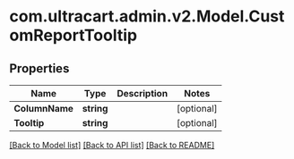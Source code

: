 
# com.ultracart.admin.v2.Model.CustomReportTooltip

## Properties

Name | Type | Description | Notes
------------ | ------------- | ------------- | -------------
**ColumnName** | **string** |  | [optional] 
**Tooltip** | **string** |  | [optional] 

[[Back to Model list]](../README.md#documentation-for-models)
[[Back to API list]](../README.md#documentation-for-api-endpoints)
[[Back to README]](../README.md)

